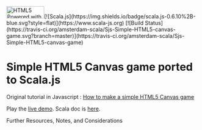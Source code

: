 <a href="http://www.w3.org/html/logo/">
<img src="https://www.w3.org/html/logo/badge/html5-badge-h-css3-graphics-semantics.png" width="99" height="32" alt="HTML5 Powered with CSS3 / Styling, Graphics, 3D &amp; Effects, and Semantics" title="HTML5 Powered with CSS3 / Styling, Graphics, 3D &amp; Effects, and Semantics"></a>[![Scala.js](https://img.shields.io/badge/scala.js-0.6.10%2B-blue.svg?style=flat)](https://www.scala-js.org)
[![Build Status](https://travis-ci.org/amsterdam-scala/Sjs-Simple-HTML5-canvas-game.svg?branch=master)](https://travis-ci.org/amsterdam-scala/Sjs-Simple-HTML5-canvas-game)

# Simple HTML5 Canvas game ported to Scala.js

Original tutorial in Javascript :
[How to make a simple HTML5 Canvas game](http://www.lostdecadegames.com/how-to-make-a-simple-html5-canvas-game/)

Play the [live demo](http://goo.gl/oqSFCa). Scala doc is [here](https://amsterdam-scala.github.io/Sjs-Simple-HTML5-canvas-game/docs/api/index.html#nl.amsscala.package). 

Further Resources, Notes, and Considerations
